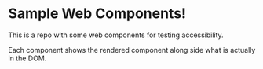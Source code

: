 # Sample Web Components!

This is a repo with some web components for testing accessibility.

Each component shows the rendered component along side what is actually in the DOM.